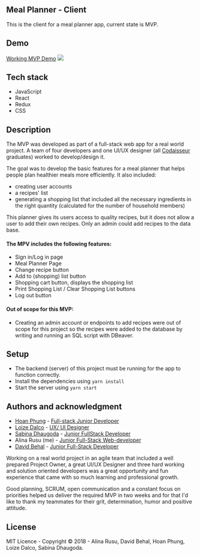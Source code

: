## Meal Planner - Client

This is the client for a meal planner app, current state is MVP.

## Demo
[Working MVP Demo](https://loized.com/img/meal/video_meal.gif)
![](https://loized.com/img/meal/video_meal.gif)

## Tech stack
* JavaScript
* React
* Redux
* CSS

## Description

The MVP was developed as part of a full-stack web app for a real world project. A team of four developers and one UI/UX designer (all [Codaisseur](https://codaisseur.com/) graduates) worked to develop/design it. 

The goal was to develop the basic features for a meal planner that helps people plan healthier meals more efficiently. It also included:
- creating user accounts
- a recipes' list
- generating a shopping list that included all the necessary ingredients in the right quantity (calculated for the number of household members)

This planner gives its users access to quality recipes, but it does not allow a user to add their own recipes. Only an admin could add recipes to the data base. 


#### The MPV includes the following features:
* Sign in/Log in page
* Meal Planner Page 
* Change recipe button
* Add to (shopping) list button
* Shopping cart button, displays the shopping list
* Print Shopping List / Clear Shopping List buttons 
* Log out button

#### Out of scope for this MVP:
* Creating an admin account or endpoints to add recipes were out of scope for this project so the recipes were added to the database by writing and running an SQL script with DBeaver. 

## Setup
* The backend (server) of this project must be running for the app to function correctly.
* Install the dependencies using `yarn install`
* Start the server using `yarn start`

## Authors and acknowledgment
* [Hoan Phung](https://github.com/hoanphungt) - [Full-stack Junior Developer ](https://www.linkedin.com/in/hoanphung/)
* [Loize Dalco](https://loized.com/) - [UX/ UI Designer](https://www.linkedin.com/in/loize-dalco/)
* [Sabina Dhaugoda](https://github.com/sabeenski) - [Junior FullStack Developer](https://www.linkedin.com/in/sabinadhaugoda/)
* Alina Rusu (me) - [Junior Full-Stack Web-developer](https://www.linkedin.com/in/alina-rusu/)
* [David Behal](https://github.com/DavidB59) - [Junior Full-Stack Developer](https://www.linkedin.com/in/davidbehal/)

Working on a real world project in an agile team that included a well prepared Project Owner, a great UI/UX Designer and three hard working and solution oriented developers was a great opportunity and fun experience that came with so much learning and professional growth.

Good planning, SCRUM, open communication and a constant focus on priorities helped us deliver the required MVP in two weeks and for that I'd like to thank my teammates for their grit, determination, humor and positive attitude.


## License
MIT Licence - Copyright &copy; 2018 - Alina Rusu, David Behal, Hoan Phung, Loize Dalco, Sabina Dhaugoda.

